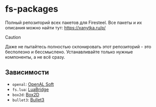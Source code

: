 # fs-packages
Полный репозиторий всех пакетов для Firesteel.
Все пакеты и их описания можно найти тут: https://xanytka.ru/p/

> [!CAUTION]
> Даже не пытайтесь полностью склонировать этот репозиторий - это бесполезно и бессмыслено. Устанавливайте только нужные компоненты, а не всё сразу.

## Зависимости
* `openal`: [OpenAL Soft](https://github.com/kcat/openal-soft)
* `fs.lua`: [LuaBridge](https://github.com/vinniefalco/LuaBridge)
* `box2d`: [Box2D](https://github.com/erincatto/box2d)
* `bullet3`: [Bullet3](https://github.com/bulletphysics/bullet3)